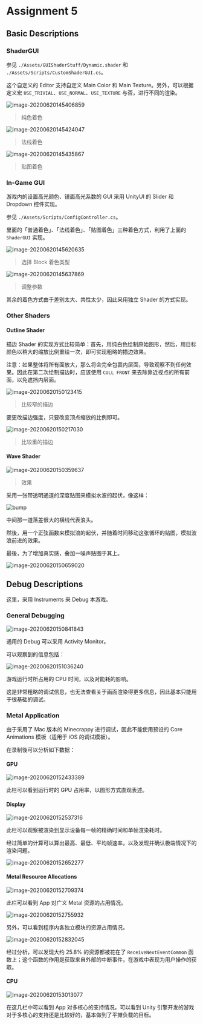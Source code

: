 # Assignment 5

## Basic Descriptions

### ShaderGUI

参见 `./Assets/GUIShaderStuff/Dynamic.shader` 和 `./Assets/Scripts/CustomShaderGUI.cs`。

这个自定义的 Editor 支持自定义 Main Color 和 Main Texture。另外，可以根据定义宏 `USE_TRIVIAL`、`USE_NORMAL`、`USE_TEXTURE` 与否，进行不同的渲染。

![image-20200620145406859](docs.assets/image-20200620145406859.png)

> 纯色着色

![image-20200620145424047](docs.assets/image-20200620145424047.png)

> 法线着色

![image-20200620145435867](docs.assets/image-20200620145435867.png)

> 贴图着色

### In-Game GUI

游戏内的设置高光颜色、镜面高光系数的 GUI 采用 UnityUI 的 Slider 和 Dropdown 控件实现。

参见 `./Assets/Scripts/ConfigController.cs`。

里面的「普通着色」、「法线着色」、「贴图着色」三种着色方式，利用了上面的 `ShaderGUI` 实现。

![image-20200620145620635](docs.assets/image-20200620145620635.png)

> 选择 Block 着色类型

![image-20200620145637869](docs.assets/image-20200620145637869.png)

> 调整参数

其余的着色方式由于差别太大、共性太少，因此采用独立 Shader 的方式实现。

### Other Shaders

#### Outline Shader

描边 Shader 的实现方式比较简单：首先，用纯白色绘制原始图形，然后，用目标颜色以稍大的缩放比例重绘一次，即可实现粗略的描边效果。

注意：如果整体将所有面放大，那么将会完全包裹内层面，导致观察不到任何效果。因此在第二次绘制描边时，应该使用 `CULL FRONT` 来去除靠近视点的所有前面，以免遮挡内层面。

![image-20200620150123415](docs.assets/image-20200620150123415.png)

> 比较窄的描边

要更改描边强度，只要改变顶点缩放的比例即可。

![image-20200620150217030](docs.assets/image-20200620150217030.png)

> 比较重的描边

#### Wave Shader

![image-20200620150359637](docs.assets/image-20200620150359637.png)

> 效果

采用一张带透明通道的深度贴图来模拟水波的起伏，像这样：

![bump](docs.assets/bump.png)

中间那一道落差很大的横线代表浪头。

然後，用一个正弦函数来模拟浪的起伏，并随着时间移动这张循环的贴图，模拟波浪前进的效果。

最後，为了增加真实感，叠加一噪声贴图于其上。

![image-20200620150659020](docs.assets/image-20200620150659020.png)

## Debug Descriptions

这里，采用 Instruments 来 Debug 本游戏。

### General Debugging

![image-20200620150841843](docs.assets/image-20200620150841843.png)

通用的 Debug 可以采用 Activity Monitor。

可以观察到的信息包括：

![image-20200620151036240](docs.assets/image-20200620151036240.png)

游戏运行时所占用的 CPU 时间，以及对能耗的影响。

这是非常粗略的调试信息，也无法查看关于画面渲染得更多信息，因此基本只能用于很基础的调试。

### Metal Application

由于采用了 Mac 版本的 Minecrappy 进行调试，因此不能使用预设的 Core Animations 模板（适用于 iOS 的调试模板）。

在录制後可以分析如下数据：

#### GPU

![image-20200620152433389](docs.assets/image-20200620152433389.png)

此栏可以看到运行时的 GPU 占用率，以图形方式直观表述。

#### Display

![image-20200620152537316](docs.assets/image-20200620152537316.png)

此栏可以观察被渲染到显示设备每一帧的精确时间和单帧渲染耗时。

经过简单的计算可以算出最高、最低、平均帧速率，以及发现并确认极端情况下的渲染问题。

![image-20200620152652277](docs.assets/image-20200620152652277.png)

#### Metal Resource Allocations

![image-20200620152709374](docs.assets/image-20200620152709374.png)

此栏可以看到 App 对广义 Metal 资源的占用情况。

![image-20200620152755932](docs.assets/image-20200620152755932.png)

另外，可以看到程序内各独立模块的资源占用情况。

![image-20200620152832045](docs.assets/image-20200620152832045.png)

经过分析，可以发现大约 25.8% 的资源都被花在了 `ReceiveNextEventCommon` 函数上；这个函数的作用是获取来自外部的中断事件，在游戏中表现为用户操作的获取。

#### CPU

![image-20200620153013077](docs.assets/image-20200620153013077.png)

在这几栏中可以看到 App 对多核心的支持情况。可以看到 Unity 引擎开发的游戏对于多核心的支持还是比较好的，基本做到了平摊负载的目标。

